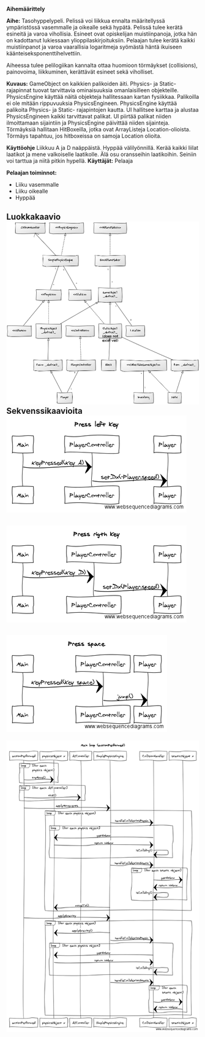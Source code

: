 **Aihemäärittely**

**Aihe:**
  Tasohyppelypeli. Pelissä voi liikkua ennalta määritellyssä ympäristössä vasemmalle ja oikealle sekä hypätä. Pelissä tulee kerätä
  esineitä ja varoa vihollisia. Esineet ovat opiskelijan muistiinpanoja, jotka hän on kadottanut lukiessaan ylioppilaskirjoituksiin.
  Pelaajan tulee kerätä kaikki muistiinpanot ja varoa vaarallisia logaritmeja syömästä häntä ikuiseen käänteiseksponenttihelvettiin.
  
  Aiheessa tulee pelilogiikan kannalta ottaa huomioon törmäykset (collisions), painovoima, liikkuminen, kerättävät esineet sekä viholliset.
  
**Kuvaus:**
GameObject on kaikkien palikoiden äiti. Physics- ja Static- rajapinnat tuovat tarvittavia ominaisuuksia omanlaisilleen objekteille. PhysicsEngine käyttää näitä objekteja hallitessaan kartan fysiikkaa. Palikoilla ei ole mitään rippuvuuksia PhysicsEngineen. PhysicsEngine käyttää palikoita Physics- ja Static- rajapintojen kautta. UI hallitsee karttaa ja alustaa PhysicsEngineen kaikki tarvittavat palikat. UI piirtää palikat niiden ilmoittamaan sijaintiin ja PhysicsEngine päivittää niiden sijainteja. Törmäyksiä hallitaan HitBoxeilla, jotka ovat ArrayListeja Location-olioista. Törmäys tapahtuu, jos hitboxeissa on samoja Location olioita.

**Käyttöohje**
Liikkuu A ja D naäppäistä. Hyppää välilyönnillä. Kerää kaikki liilat laatikot ja mene valkoiselle laatikolle. Älä osu oransseihin laatikoihin. Seiniin voi tarttua ja niitä pitkin hypellä.
**Käyttäjät:** Pelaaja

**Pelaajan toiminnot:** 
  * Liiku vasemmalle
  * Liiku oikealle
  * Hyppää

**Luokkakaavio**
![](luokkakaavio2.png)
**Sekvenssikaavioita**
![](sekvenssikaaviot/pressleftsekvenssi.png)
-
![](sekvenssikaaviot/pressrigthsekvenssi.png)
-
![](sekvenssikaaviot/presspacesekvenssi.png)
-
![](sekvenssikaaviot/actionPerformedsekvenssi.png)
